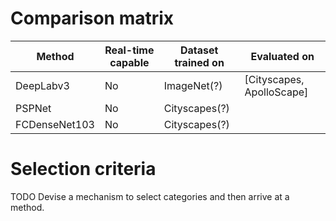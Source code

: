 # Comparison matrix

| Method        | Real-time capable | Dataset trained on | Evaluated on              |
| ------------- | ----------------- | ------------------ | ------------------------- |
| DeepLabv3     | No                | ImageNet(?)        | [Cityscapes, ApolloScape] |
| PSPNet        | No                | Cityscapes(?)      |
| FCDenseNet103 | No                | Cityscapes(?)      |

# Selection criteria

TODO Devise a mechanism to select categories and then arrive at a method.
